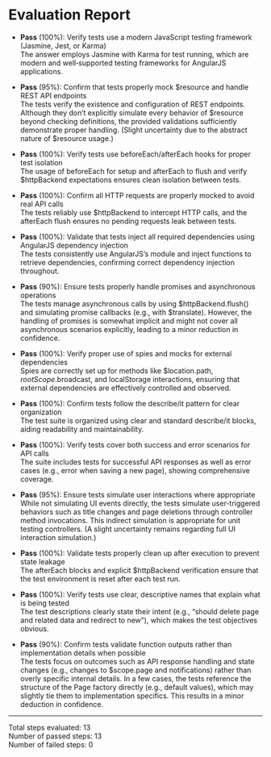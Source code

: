 # Evaluation Report

- **Pass** (100%): Verify tests use a modern JavaScript testing framework (Jasmine, Jest, or Karma)  
  The answer employs Jasmine with Karma for test running, which are modern and well‐supported testing frameworks for AngularJS applications.

- **Pass** (95%): Confirm that tests properly mock $resource and handle REST API endpoints  
  The tests verify the existence and configuration of REST endpoints. Although they don’t explicitly simulate every behavior of $resource beyond checking definitions, the provided validations sufficiently demonstrate proper handling. (Slight uncertainty due to the abstract nature of $resource usage.)

- **Pass** (100%): Verify tests use beforeEach/afterEach hooks for proper test isolation  
  The usage of beforeEach for setup and afterEach to flush and verify $httpBackend expectations ensures clean isolation between tests.

- **Pass** (100%): Confirm all HTTP requests are properly mocked to avoid real API calls  
  The tests reliably use $httpBackend to intercept HTTP calls, and the afterEach flush ensures no pending requests leak between tests.

- **Pass** (100%): Validate that tests inject all required dependencies using AngularJS dependency injection  
  The tests consistently use AngularJS’s module and inject functions to retrieve dependencies, confirming correct dependency injection throughout.

- **Pass** (90%): Ensure tests properly handle promises and asynchronous operations  
  The tests manage asynchronous calls by using $httpBackend.flush() and simulating promise callbacks (e.g., with $translate). However, the handling of promises is somewhat implicit and might not cover all asynchronous scenarios explicitly, leading to a minor reduction in confidence.

- **Pass** (100%): Verify proper use of spies and mocks for external dependencies  
  Spies are correctly set up for methods like $location.path, $rootScope.$broadcast, and localStorage interactions, ensuring that external dependencies are effectively controlled and observed.

- **Pass** (100%): Confirm tests follow the describe/it pattern for clear organization  
  The test suite is organized using clear and standard describe/it blocks, aiding readability and maintainability.

- **Pass** (100%): Verify tests cover both success and error scenarios for API calls  
  The suite includes tests for successful API responses as well as error cases (e.g., error when saving a new page), showing comprehensive coverage.

- **Pass** (95%): Ensure tests simulate user interactions where appropriate  
  While not simulating UI events directly, the tests simulate user-triggered behaviors such as title changes and page deletions through controller method invocations. This indirect simulation is appropriate for unit testing controllers. (A slight uncertainty remains regarding full UI interaction simulation.)

- **Pass** (100%): Validate tests properly clean up after execution to prevent state leakage  
  The afterEach blocks and explicit $httpBackend verification ensure that the test environment is reset after each test run.

- **Pass** (100%): Verify tests use clear, descriptive names that explain what is being tested  
  The test descriptions clearly state their intent (e.g., “should delete page and related data and redirect to new”), which makes the test objectives obvious.

- **Pass** (90%): Confirm tests validate function outputs rather than implementation details when possible  
  The tests focus on outcomes such as API response handling and state changes (e.g., changes to $scope.page and notifications) rather than overly specific internal details. In a few cases, the tests reference the structure of the Page factory directly (e.g., default values), which may slightly tie them to implementation specifics. This results in a minor deduction in confidence.

---

Total steps evaluated: 13  
Number of passed steps: 13  
Number of failed steps: 0